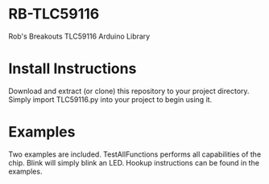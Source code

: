 # RB-TLC59116
Rob's Breakouts TLC59116 Arduino Library

# Install Instructions
Download and extract (or clone) this repository to your project directory. Simply import TLC59116.py into your project to begin using it.

# Examples
Two examples are included. TestAllFunctions performs all capabilities of the chip. Blink will simply blink an LED. Hookup instructions can be found in the examples.
